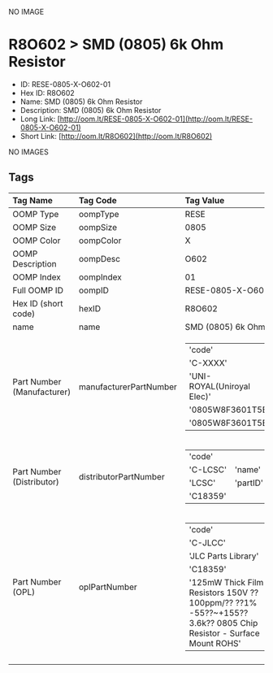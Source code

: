


  
NO IMAGE  
# R8O602 > SMD (0805) 6k Ohm Resistor

- ID: RESE-0805-X-O602-01
- Hex ID: R8O602
- Name: SMD (0805) 6k Ohm Resistor
- Description: SMD (0805) 6k Ohm Resistor
- Long Link: [http://oom.lt/RESE-0805-X-O602-01](http://oom.lt/RESE-0805-X-O602-01)
- Short Link: [http://oom.lt/R8O602](http://oom.lt/R8O602)
  
NO IMAGES  
## Tags
  

|Tag Name|Tag Code|Tag Value|
| :--- | :--- | :--- |
|OOMP Type|oompType|RESE|
|OOMP Size|oompSize|0805|
|OOMP Color|oompColor|X|
|OOMP Description|oompDesc|O602|
|OOMP Index|oompIndex|01|
|Full OOMP ID|oompID|RESE-0805-X-O602-01|
|Hex ID (short code)|hexID|R8O602|
|name|name|SMD (0805) 6k Ohm Resistor|
|Part Number (Manufacturer)|manufacturerPartNumber|<table><tr><td>'code'</td></tr><tr><td> 'C-XXXX'</td><td> 'name'</td></tr><tr><td> 'UNI-ROYAL(Uniroyal Elec)'</td><td> 'partID'</td></tr><tr><td> '0805W8F3601T5E'</td><td> 'partName'</td></tr><tr><td> '0805W8F3601T5E'</td></tr></table>|
|Part Number (Distributor)|distributorPartNumber|<table><tr><td>'code'</td></tr><tr><td> 'C-LCSC'</td><td> 'name'</td></tr><tr><td> 'LCSC'</td><td> 'partID'</td></tr><tr><td> 'C18359'</td></tr></table>|
|Part Number (OPL)|oplPartNumber|<table><tr><td>'code'</td></tr><tr><td> 'C-JLCC'</td><td> 'name'</td></tr><tr><td> 'JLC Parts Library'</td><td> 'partID'</td></tr><tr><td> 'C18359'</td><td> 'partName'</td></tr><tr><td> '125mW Thick Film Resistors 150V ??100ppm/?? ??1% -55??~+155?? 3.6k?? 0805  Chip Resistor - Surface Mount ROHS'</td></tr></table>|
||||
